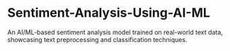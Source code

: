# Sentiment-Analysis-Using-AI-ML
An AI/ML-based sentiment analysis model trained on real-world text data, showcasing text preprocessing and classification techniques.

